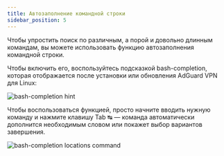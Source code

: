 ```yaml
---
title: Автозаполнение командной строки
sidebar_position: 5
---
```


Чтобы упростить поиск по различным, а порой и довольно длинным командам, вы можете использовать функцию автозаполнения командной строки.

Чтобы включить его, воспользуйтесь подсказкой bash-completion, которая отображается после установки или обновления AdGuard VPN для Linux:

![bash-completion hint](https://cdn.adguard-vpn.com/blog/new/6x3djbash-completion-hint.png)

Чтобы воспользоваться функцией, просто начните вводить нужную команду и нажмите клавишу Tab ↹ — команда автоматически дополнится необходимым словом или покажет выбор вариантов завершения.

![bash-completion locations command](https://cdn.adguard-vpn.com/blog/new/1g4nhVPN-CLI-autocomplete.png)
